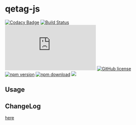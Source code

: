 # qetag-js

[![Codacy Badge](https://api.codacy.com/project/badge/Grade/e4e9326b8c0f4ca6b232f26d9e108596)](https://app.codacy.com/app/geeeger/qetag-js?utm_source=github.com&utm_medium=referral&utm_content=geeeger/qetag-js&utm_campaign=Badge_Grade_Settings) 
[![Build Status](https://travis-ci.org/geeeger/qetag-js.svg?branch=master)](https://travis-ci.org/geeeger/qetag-js) [![gzip](https://badge-size.herokuapp.com/geeeger/qetag-js/master/lib/index.js?compression=gzip&style=flat-square)](https://github.com/geeeger/qetag-js/tree/master/lib) [![GitHub license](https://img.shields.io/badge/license-MIT-blue.svg)](https://github.com/geeeger/qetag-js/blob/master/LICENSE) [![npm version](https://img.shields.io/npm/v/qetag-js.svg?style=flat)](https://www.npmjs.com/package/qetag-js) [![npm download](https://img.shields.io/npm/dw/qetag-js.svg)](https://www.npmjs.com/package/qetag-js) ![](https://img.shields.io/codecov/c/github/geeeger/qetag-js.svg)


## Usage



## ChangeLog

[here](./CHANGELOG.md)
